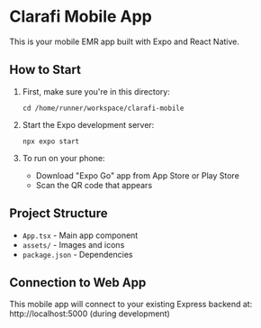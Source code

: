 # Clarafi Mobile App

This is your mobile EMR app built with Expo and React Native.

## How to Start

1. First, make sure you're in this directory:
   ```
   cd /home/runner/workspace/clarafi-mobile
   ```

2. Start the Expo development server:
   ```
   npx expo start
   ```

3. To run on your phone:
   - Download "Expo Go" app from App Store or Play Store
   - Scan the QR code that appears

## Project Structure

- `App.tsx` - Main app component
- `assets/` - Images and icons
- `package.json` - Dependencies

## Connection to Web App

This mobile app will connect to your existing Express backend at:
http://localhost:5000 (during development)